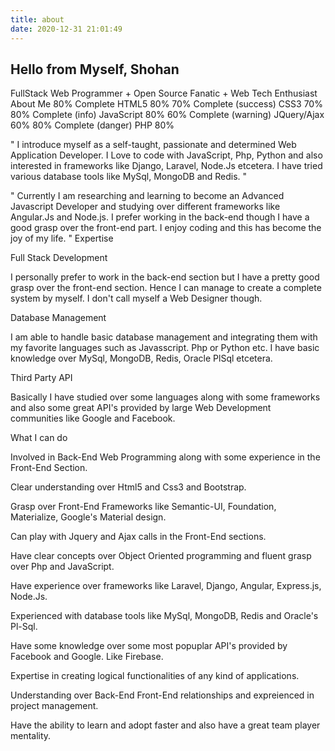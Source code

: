 ```yaml
---
title: about
date: 2020-12-31 21:01:49
---
```



## Hello from Myself, Shohan

FullStack Web Programmer + Open Source Fanatic + Web Tech Enthusiast
About Me
80% Complete
HTML5 80%
70% Complete (success)
CSS3 70%
80% Complete (info)
JavaScript 80%
60% Complete (warning)
JQuery/Ajax 60%
80% Complete (danger)
PHP 80%

" I introduce myself as a self-taught, passionate and determined Web Application Developer. I Love to code with JavaScript, Php, Python and also interested in frameworks like Django, Laravel, Node.Js etcetera. I have tried various database tools like MySql, MongoDB and Redis. "

" Currently I am researching and learning to become an Advanced Javascript Developer and studying over different frameworks like Angular.Js and Node.js. I prefer working in the back-end though I have a good grasp over the front-end part. I enjoy coding and this has become the joy of my life. "
Expertise




Full Stack Development

I personally prefer to work in the back-end section but I have a pretty good grasp over the front-end section. Hence I can manage to create a complete system by myself. I don't call myself a Web Designer though.

Database Management

I am able to handle basic database management and integrating them with my favorite languages such as Javasscript. Php or Python etc. I have basic knowledge over MySql, MongoDB, Redis, Oracle PlSql etcetera.

Third Party API

Basically I have studied over some languages along with some frameworks and also some great API's provided by large Web Development communities like Google and Facebook.

What I can do

Involved in Back-End Web Programming along with some experience in the Front-End Section.

Clear understanding over Html5 and Css3 and Bootstrap.

Grasp over Front-End Frameworks like Semantic-UI, Foundation, Materialize, Google's Material design.

Can play with Jquery and Ajax calls in the Front-End sections.

Have clear concepts over Object Oriented programming and fluent grasp over Php and JavaScript.

Have experience over frameworks like Laravel, Django, Angular, Express.js, Node.Js.

Experienced with database tools like MySql, MongoDB, Redis and Oracle's Pl-Sql.

Have some knowledge over some most popuplar API's provided by Facebook and Google. Like Firebase.

Expertise in creating logical functionalities of any kind of applications.

Understanding over Back-End Front-End relationships and expreienced in project management.

Have the ability to learn and adopt faster and also have a great team player mentality.
